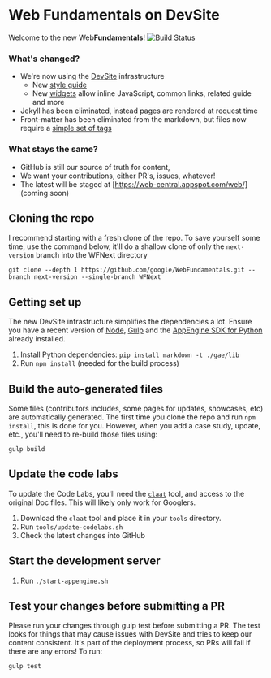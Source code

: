 # Web Fundamentals on DevSite 

Welcome to the new Web**Fundamentals**! <master> [![Build Status](https://ci.cloudware.io/api/badges/google/WebFundamentals/status.svg)](https://ci.cloudware.io/google/WebFundamentals)

### What's changed?

* We're now using the [DevSite](https://developers.google.com/) infrastructure
  * New [style guide](https://petele-scratch.appspot.com/web/resources/style-guide)
  * New [widgets](https://petele-scratch.appspot.com/web/resources/widgets) allow inline JavaScript, common links, related guide and more 
* Jekyll has been eliminated, instead pages are rendered at request time
* Front-matter has been eliminated from the markdown, but files now require a [simple set of tags](https://petele-scratch.appspot.com/web/resources/writing-an-article#yaml-front-matter)

### What stays the same?

* GitHub is still our source of truth for content, 
* We want your contributions, either PR's, issues, whatever!
* The latest will be staged at [https://web-central.appspot.com/web/] (coming soon)

## Cloning the repo
I recommend starting with a fresh clone of the repo. To save yourself some
time, use the command below, it'll do a shallow clone of only the
`next-version` branch into the WFNext directory

```
git clone --depth 1 https://github.com/google/WebFundamentals.git --branch next-version --single-branch WFNext
```

## Getting set up
The new DevSite infrastructure simplifies the dependencies a lot. Ensure
you have a recent version of [Node](https://nodejs.org/en/), 
[Gulp](http://gulpjs.com/) and the 
[AppEngine SDK for Python](https://cloud.google.com/appengine/downloads#Google_App_Engine_SDK_for_Python)
already installed.

1. Install Python dependencies: `pip install markdown -t ./gae/lib`
2. Run `npm install` (needed for the build process)

## Build the auto-generated files
Some files (contributors includes, some pages for updates, showcases, etc) are
automatically generated. The first time you clone the repo and run `npm install`,
this is done for you. However, when you add a case study, update, etc., you'll
need to re-build those files using:

```
gulp build
```

## Update the code labs
To update the Code Labs, you'll need the
[`claat`](https://github.com/googlecodelabs/tools/tree/master/claat) tool, and
access to the original Doc files. This will likely only work for Googlers.

1. Download the `claat` tool and place it in your `tools` directory.
1. Run `tools/update-codelabs.sh`
1. Check the latest changes into GitHub

## Start the development server
1. Run `./start-appengine.sh`

## Test your changes before submitting a PR
Please run your changes through gulp test before submitting a PR. The test
looks for things that may cause issues with DevSite and tries to keep our
content consistent. It's part of the deployment process, so PRs will fail
if there are any errors! To run:

```
gulp test
```
